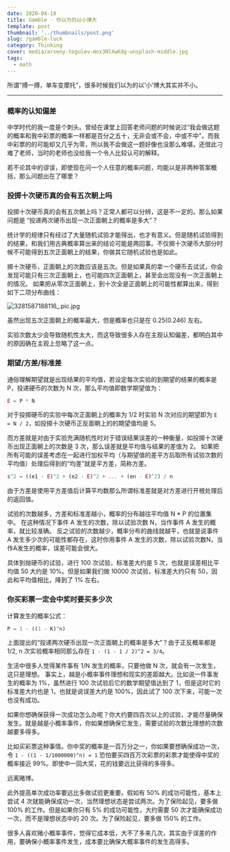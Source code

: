 ```yaml
---
date: 2020-04-18
title: Gamble - 你以为的以小博大
template: post
thumbnail: '../thumbnails/post.png'
slug: /gamble-luck
category: Thinking
cover: media/arseny-togulev-mnx3NlXwKdg-unsplash-middle.jpg
tags:
  - math
---
```


所谓“搏一搏，单车变摩托”，很多时候我们以为的以‘小’博大其实并不小。

---

### 概率的认知偏差

中学时代的我一度是个刺头。曾经在课堂上回答老师问题的时候说过“我会做这题的概率和我中彩票的概率一样都是百分之五十，无非会或不会，中或不中”。而我中彩票的的可能却又几乎为零，所以我不会做这一题好像也没那么难堪，还借此刁难了老师，当时的老师也没给我一个令人比较认可的解释。

若不论其中的谬误，即使现在问一个人任意的概率问题，均能以是非两种答案概括，那么问题出在了哪里？

### 投掷十次硬币真的会有五次朝上吗

投掷十次硬币真的会有五次朝上吗？正常人都可以分辨，这是不一定的。那么如果问题是 “投递两次硬币出现一次正面朝上的概率是多大”？

统计学的规律只有经过了大量随机试验才能得出，也才有意义。但是随机试验得到的结果，和我们用古典概率算出来的结论可能是两回事。不仅掷十次硬币大部分时候不可能得到五次正面朝上的结果，你做其它随机试验也是如此。

掷十次硬币，正面朝上的次数应该是五次。但是如果真的拿一个硬币去试试，你会发现可能只有三次正面朝上，也可能四次正面朝上，甚至会出现没有一次正面朝上的情况。
如果把从零次正面朝上，到十次全是正面朝上的可能性都算出来，得到如下二项分布曲线：

![3281587188116_.pic.jpg](https://i.loli.net/2020/04/18/Evufds9KiYX23qP.jpg)

虽然出现五次正面朝上的概率最大，但是概率也只是在 0.25(0.246) 左右。

实验次数太少会导致随机性太大，而这导致很多人存在主观认知偏差，都明白其中的原因确在主观上忽略了这一点。

### 期望/方差/标准差

通俗理解期望就是出现结果的平均值，若设定每次实验的到期望的结果的概率是 P，投递硬币的次数为 N 次，那么平均值即数学期望值为：

```js
E = P * N
```

对于投掷硬币的实验中每次正面朝上的概率为 1/2 时实验 N 次对应的期望即为 `E = N / 2`，如投掷十次硬币正反面朝上的的期望值均是 5。

而方差就是对由于实验充满随机性时对于错误结果误差的一种衡量，如投掷十次硬币出现正面朝上的次数是 3 次，那么误差就是平均值与结果的差值为 2。
如果把所有可能的误差考虑在一起进行加权平均（与期望值的差平方后取所有试验次数的平均值）处理后得到的“均差”就是平方差，简称方差。

```js
s^2 = ((e1 - E)^2 + (e2 - E)^2 + ... + (en - E)^2) / n
```

由于方差是使用平方差值后计算平均数那么所谓标准差就是对方差进行开根处理后的返回值。

试验的次数越多，方差和标准差越小，概率的分布越往平均值 N * P 的位置集中。
在这种情况下事件 A 发生的次数，除以试验次数 N，当作事件 A 发生的概率，就比较准确。
反之试验的次数越少，概率分布的曲线就越平，也就是说事件 A 发生多少次的可能性都存在，这时你用事件 A 发生的次数，除以试验次数N，当作A发生的概率，误差可能会很大。

具体到抛硬币的试验，进行 100 次试验，标准差大约是 5 次，也就是误差相比平均值 50 大约是 10%。但是如果我们做 10000 次试验，标准差大约只有 50，因此和平均值相比，降到了 1% 左右。

### 你买彩票一定会中奖时要买多少次

计算发生的概率公式：

```js
P = 1 - ((1 - K)^n)
```

上面提出的“投递两次硬币出现一次正面朝上的概率是多大”？由于正反概率都是 1/2, n 次实验概率相同那么存在 `1 - (1 - 1 / 2)^2 = 3/4`。

生活中很多人觉得某件事有 1/N 发生的概率，只要他做 N 次，就会有一次发生，这只是理想。
事实上，越是小概率事件理想和现实的差距越大。比如说一件事发生的概率为 1%，虽然进行 100 次试验后它的数学期望值达到了 1，但是这时它的标准差大约也是 1，也就是说误差大约是 100%，因此试了 100 次下来，可能一次也没有成功。

如果你想确保获得一次成功怎么办呢？你大约要四百次以上的试验，才能尽量确保发生。就是越是小概率事件，你如果想确保它发生，需要试验的次数比理想的次数越要多得多。

比如买彩票这种事情。你中奖的概率是一百万分之一，你如果要想确保成功一次，令 `1 - ((1 - 1/1000000)^n) = 1` 恐怕要买四百万次彩票的彩票才能使得中奖的概率接近 99%。即使中一回大奖，花的钱要远比获得的多得多。

远离赌博。

此外提高单次成功率要远比多做试验更重要。假如有 50% 的成功可能性，基本上尝试 4 次就能确保成功一次，当然理想状态是尝试两次。为了保险起见，要多做 100% 的工作。但是如果你只有 5% 的成功可能性，大约需要 50 次才能确保成功一次，而不是理想状态中的 20 次。为了保险起见，要多做 150% 的工作。

很多人喜欢赌小概率事件，觉得它成本低，大不了多来几次，其实由于误差的作用，要确保小概率事件发生，成本要比确保大概率事件的发生高得多。
